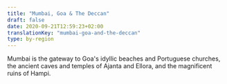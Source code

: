 ```yaml
---
title: "Mumbai, Goa & The Deccan"
draft: false
date: 2020-09-21T12:59:23+02:00
translationKey: "mumbai-goa-and-the-deccan"
type: by-region
---
```

Mumbai is the gateway to Goa's idyllic beaches and Portuguese churches, the ancient caves and temples of Ajanta and Ellora, and the magnificent ruins of Hampi.